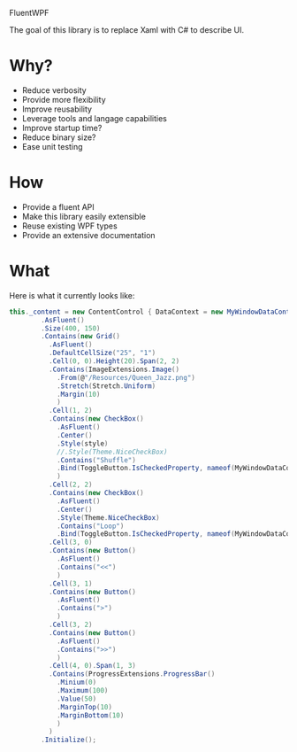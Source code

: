 FluentWPF

The goal of this library is to replace Xaml with C# to describe UI.

# Why?
- Reduce verbosity
- Provide more flexibility
- Improve reusability
- Leverage tools and langage capabilities
- Improve startup time?
- Reduce binary size?
- Ease unit testing

# How
- Provide a fluent API
- Make this library easily extensible
- Reuse existing WPF types
- Provide an extensive documentation

# What
Here is what it currently looks like:

```csharp
this._content = new ContentControl { DataContext = new MyWindowDataContext() }
        .AsFluent()
        .Size(400, 150)
        .Contains(new Grid()
          .AsFluent()
          .DefaultCellSize("25", "1")
          .Cell(0, 0).Height(20).Span(2, 2)
          .Contains(ImageExtensions.Image()
            .From(@"/Resources/Queen_Jazz.png")
            .Stretch(Stretch.Uniform)
            .Margin(10)
            )
          .Cell(1, 2)
          .Contains(new CheckBox()
            .AsFluent()
            .Center()
            .Style(style)
            //.Style(Theme.NiceCheckBox)
            .Contains("Shuffle")
            .Bind(ToggleButton.IsCheckedProperty, nameof(MyWindowDataContext.IsShuffleEnabled), BindingMode.OneWay)
            )
          .Cell(2, 2)
          .Contains(new CheckBox()
            .AsFluent()
            .Center()
            .Style(Theme.NiceCheckBox)
            .Contains("Loop")
            .Bind(ToggleButton.IsCheckedProperty, nameof(MyWindowDataContext.IsLoopEnabled), BindingMode.OneWay))
          .Cell(3, 0)
          .Contains(new Button()
            .AsFluent()
            .Contains("<<")
            )
          .Cell(3, 1)
          .Contains(new Button()
            .AsFluent()
            .Contains(">")
            )
          .Cell(3, 2)
          .Contains(new Button()
            .AsFluent()
            .Contains(">>")
            )
          .Cell(4, 0).Span(1, 3)
          .Contains(ProgressExtensions.ProgressBar()
            .Minium(0)
            .Maximum(100)
            .Value(50)
            .MarginTop(10)
            .MarginBottom(10)
            )
          )
        .Initialize();
```